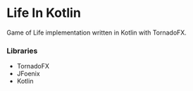 # Life In Kotlin
Game of Life implementation written in Kotlin with TornadoFX.

### Libraries
* TornadoFX
* JFoenix
* Kotlin
